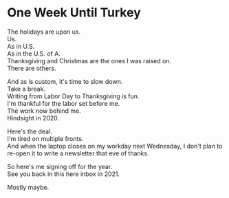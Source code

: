 <!--data 2020-11-19 #newsletter -->

# One Week Until Turkey

The holidays are upon us.\
Us.\
As in U.S.\
As in the U.S. of A.\
Thanksgiving and Christmas are the ones I was raised on.\
There are others.

And as is custom, it's time to slow down.\
Take a break.\
Writing from Labor Day to Thanksgiving is fun.\
I'm thankful for the labor set before me.\
The work now behind me.\
Hindsight in 2020.

Here's the deal.\
I'm tired on multiple fronts.\
And when the laptop closes on my workday next Wednesday, I don't plan to re-open it to write a newsletter that eve of thanks.

So here's me signing off for the year.\
See you back in this here inbox in 2021.

Mostly maybe.